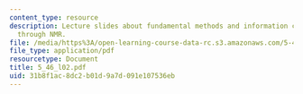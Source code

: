 ```yaml
---
content_type: resource
description: Lecture slides about fundamental methods and information content available
  through NMR.
file: /media/https%3A/open-learning-course-data-rc.s3.amazonaws.com/5-46-organic-structure-determination-spring-2007/31b8f1ac8dc2b01d9a7d091e107536eb_5_46_l02.pdf
file_type: application/pdf
resourcetype: Document
title: 5_46_l02.pdf
uid: 31b8f1ac-8dc2-b01d-9a7d-091e107536eb
---
```

